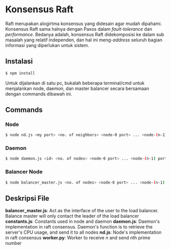 # Konsensus Raft
Raft merupakan alogirtma konsensus yang didesain agar mudah dipahami. Konsensus Raft sama halnya dengan Paxos dalam *fault-tolerance* dan *performance*. Bedanya adalah, konsensus Raft didekomposisi ke dalam sub masalah yang relatif independen, dan hal ini meng-*address* seluruh bagian informasi yang diperlukan untuk sistem.

## Instalasi
```sh
$ npm install
```
Untuk dijalankan di satu pc, bukalah beberapa terminal/cmd untuk menjalankan node, daemon, dan master balancer secara bersamaan dengan commands dibawah ini.

## Commands
### Node
```sh
$ node nd.js <my port> <no. of neighbors> <node-0 port> ... <node-(n-1) port>
```
### Daemon
```sh
$ node daemon.js <id> <no. of nodes> <node-0 port> ... <node-(n-1) port>
```
### Balancer Node
```sh
$ node balancer_master.js <no. of nodes> <node-0 port> ... <node-(n-1) port>
```

## Deskripsi File
**balancer_master.js**: Act as the interface of the user to the load balancer. Balance master will only contact the leader of the load balancer
**constants.js**: Constants used in node and daemon
**daemon.js**: Daemon's implementation in raft consensus. Daemon's function is to retrieve the server's CPU usage, and send it to all nodes
**nd.js**: Node's implementation in raft consensus
**worker.py**: Worker to receive *n* and send *n*th prime number
